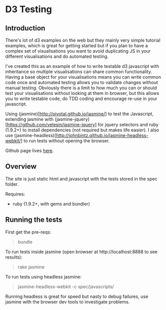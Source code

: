 # D3 Testing

## Introduction

There's lot of d3 examples on the web but they mainly very simple tutorial examples, which is great for getting started but if you plan to have a complex set of visualisations you want to avoid duplicating JS in your different visualisations and do automated testing.

I've created this as an example of how to write testable d3 javascript with inheritance so multiple visualisations can share common functionality. Having a base object for your visualisations means you can write common code once and automated testing allows you to validate changes without manual testing. Obviously there is a limit to how much you can or should test your visualisations without looking at them in browser, but this allows you to write testable code, do TDD coding and encourage re-use in your javascript.

Using (jasmine)[http://pivotal.github.io/jasmine/] to test the Javascript, extending jasmine with (jasmine-jquery)[https://github.com/velesin/jasmine-jquery] for jquery selectors and ruby (1.9.2+) to install dependencies (not required but makes life easier). I also use (jasmine-headless)[http://johnbintz.github.io/jasmine-headless-webkit/] to run tests without opening the browser.

Github page lives [here](http://stevenalexander.github.io/d3-testing/).

## Overview

The site is just static html and javascript with the tests stored in the spec folder.

Requires:
- ruby (1.9.2+, with gems and bundler)

## Running the tests

First get the pre-reqs:
> bundle

To run tests inside jasmine (open browser at http://localhost:8888 to see results):
> rake jasmine

To run tests using headless jasmine:
> jasmine-headless-webkit -c spec/javascripts/

Running headless is great for speed but nasty to debug failures, use jasmine with the browser dev tools to investigate problems.